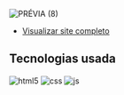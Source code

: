 
![PRÉVIA (8)](https://github.com/camilyolivei/teladelogin/assets/120147200/f7904844-8c56-4dc7-865b-042a7a556904)


- [Visualizar site completo](https://camilyolivei.github.io/teladelogin/)<br/>

## Tecnologias usada

<div style="display: inline_block">
  <img align="center" alt="html5" src="https://img.shields.io/badge/HTML5-E34F26?style=for-the-badge&logo=html5&logoColor=white" />
  <img align="center" alt="css" src="https://img.shields.io/badge/CSS3-1572B6?style=for-the-badge&logo=css3&logoColor=white" />
  <img align="center" alt="js" src="https://img.shields.io/badge/JavaScript-F7DF1E?style=for-the-badge&logo=javascript&logoColor=black" />

</div><br/>
